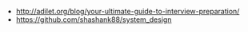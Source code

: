 * http://adilet.org/blog/your-ultimate-guide-to-interview-preparation/
* https://github.com/shashank88/system_design
